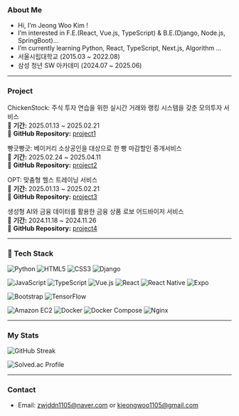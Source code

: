 ### About Me

- Hi, I’m Jeong Woo Kim !
- I’m interested in F.E.(React, Vue.js, TypeScript) & B.E.(Django, Node.js, SpringBoot)...
- I’m currently learning Python, React, TypeScript, Next.js, Algorithm ...
- 서울시립대학교 (2015.03 ~ 2022.08)
- 삼성 청년 SW 아카데미 (2024.07 ~ 2025.06)

---

### Project

ChickenStock: 주식 투자 연습을 위한 실시간 거래와 랭킹 시스템을 갖춘 모의투자 서비스  
📅 **기간:** 2025.01.13 ~ 2025.02.21  
🔗 **GitHub Repository:** [project1](https://github.com/zwjddn1105/chickenStock)

빵긋빵긋: 베이커리 소상공인을 대상으로 한 빵 마감할인 중개서비스  
📅 **기간:** 2025.02.24 ~ 2025.04.11  
🔗 **GitHub Repository:** [project2](https://github.com/zwjddn1105/bbanggt)

OPT: 맞춤형 헬스 트레이닝 서비스  
📅 **기간:** 2025.01.13 ~ 2025.02.21  
🔗 **GitHub Repository:** [project3](https://github.com/zwjddn1105/OPT)

생성형 AI와 금융 데이터를 활용한 금융 상품 로보 어드바이저 서비스  
📅 **기간:** 2024.11.18 ~ 2024.11.26  
🔗 **GitHub Repository:** [project4](https://github.com/zwjddn1105/Deposit_Recommendation_Zip)

---

### 🚀 Tech Stack

![Python](https://img.shields.io/badge/-Python-3776AB?style=flat-square&logo=python&logoColor=white)
![HTML5](https://img.shields.io/badge/-HTML5-E34F26?style=flat-square&logo=html5&logoColor=white)
![CSS3](https://img.shields.io/badge/-CSS3-1572B6?style=flat-square&logo=css3&logoColor=white)
![Django](https://img.shields.io/badge/-Django-092E20?style=flat-square&logo=django&logoColor=white)

![JavaScript](https://img.shields.io/badge/-JavaScript-F7DF1E?style=flat-square&logo=javascript&logoColor=black)
![TypeScript](https://img.shields.io/badge/-TypeScript-3178C6?style=flat-square&logo=typescript&logoColor=white)
![Vue.js](https://img.shields.io/badge/-Vue.js-4FC08D?style=flat-square&logo=vue.js&logoColor=white)
![React](https://img.shields.io/badge/-React-61DAFB?style=flat-square&logo=react&logoColor=black)
![React Native](https://img.shields.io/badge/-React%20Native-61DAFB?style=flat-square&logo=react&logoColor=black)
![Expo](https://img.shields.io/badge/-Expo-000020?style=flat-square&logo=expo&logoColor=white)

![Bootstrap](https://img.shields.io/badge/-Bootstrap-7952B3?style=flat-square&logo=bootstrap&logoColor=white)
![TensorFlow](https://img.shields.io/badge/-TensorFlow-FF6F00?style=flat-square&logo=tensorflow&logoColor=white)

![Amazon EC2](https://img.shields.io/badge/-Amazon%20EC2-FF9900?style=flat-square&logo=amazon-aws&logoColor=white)
![Docker](https://img.shields.io/badge/-Docker-2496ED?style=flat-square&logo=docker&logoColor=white)
![Docker Compose](https://img.shields.io/badge/-Docker%20Compose-000000?style=flat-square&logo=docker&logoColor=white)
![Nginx](https://img.shields.io/badge/-Nginx-009639?style=flat-square&logo=nginx&logoColor=white)

---

### My Stats

![GitHub Streak](https://streak-stats.demolab.com/?user=zwjddn1105)

![Solved.ac Profile](http://mazassumnida.wtf/api/v2/generate_badge?boj=zwjddn1105)

---

### Contact

- Email: zwjddn1105@naver.com or kjeongwoo1105@gmail.com
